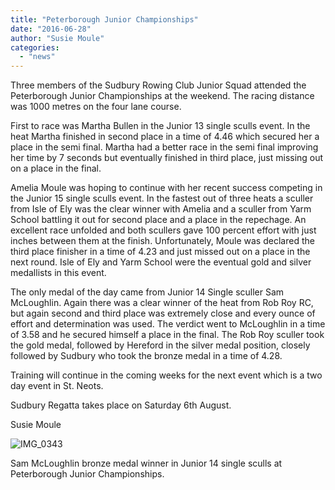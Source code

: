 ```yaml
---
title: "Peterborough Junior Championships"
date: "2016-06-28"
author: "Susie Moule"
categories: 
  - "news"
---
```


Three members of the Sudbury Rowing Club Junior Squad attended the Peterborough Junior Championships at the weekend. The racing distance was 1000 metres on the four lane course.

First to race was Martha Bullen in the Junior 13 single sculls event. In the heat Martha finished in second place in a time of 4.46 which secured her a place in the semi final. Martha had a better race in the semi final improving her time by 7 seconds but eventually finished in third place, just missing out on a place in the final.

Amelia Moule was hoping to continue with her recent success competing in the Junior 15 single sculls event. In the fastest out of three heats a sculler from Isle of Ely was the clear winner with Amelia and a sculler from Yarm School battling it out for second place and a place in the repechage. An excellent race unfolded and both scullers gave 100 percent effort with just inches between them at the finish. Unfortunately, Moule was declared the third place finisher in a time of 4.23 and just missed out on a place in the next round. Isle of Ely and Yarm School were the eventual gold and silver medallists in this event.

The only medal of the day came from Junior 14 Single sculler Sam McLoughlin. Again there was a clear winner of the heat from Rob Roy RC, but again second and third place was extremely close and every ounce of effort and determination was used. The verdict went to McLoughlin in a time of 3.58 and he secured himself a place in the final. The Rob Roy sculler took the gold medal, followed by Hereford in the silver medal position, closely followed by Sudbury who took the bronze medal in a time of 4.28.

Training will continue in the coming weeks for the next event which is a two day event in St. Neots.

Sudbury Regatta takes place on Saturday 6th August.

Susie Moule

![IMG_0343](/assets/news/images/IMG_0343-1024x1024.jpg)

Sam McLoughlin bronze medal winner in Junior 14 single sculls at Peterborough Junior Championships.
